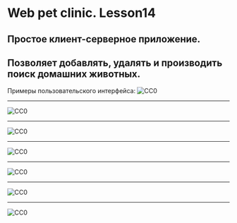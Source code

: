 Web pet clinic. Lesson14
========================

Простое клиент-серверное приложение.
------------------------------------
Позволяет добавлять, удалять и производить поиск домашних животных.
------------------------------------
Примеры пользовательского интерфейса:
![CC0](https://github.com/Bikmop/Java_study/blob/master/Web/InterfaceExamples/01.png)

------------------------------------
![CC0](https://github.com/Bikmop/Java_study/blob/master/Web/InterfaceExamples/02.png)

------------------------------------
![CC0](https://github.com/Bikmop/Java_study/blob/master/Web/InterfaceExamples/03.png)

------------------------------------
![CC0](https://github.com/Bikmop/Java_study/blob/master/Web/InterfaceExamples/04.png)

------------------------------------
![CC0](https://github.com/Bikmop/Java_study/blob/master/Web/InterfaceExamples/05.png)

------------------------------------
![CC0](https://github.com/Bikmop/Java_study/blob/master/Web/InterfaceExamples/06.png)

------------------------------------
![CC0](https://github.com/Bikmop/Java_study/blob/master/Web/InterfaceExamples/07.png)
